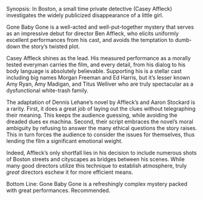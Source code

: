 Synopsis: In Boston, a small time private detective (Casey Affleck) investigates the widely publicized disappearance of a little girl.

Gone Baby Gone is a well-acted and well-put-together mystery that serves as an impressive debut for director Ben Affleck, who elicits uniformly excellent performances from his cast, and avoids the temptation to dumb-down the story’s twisted plot.

Casey Affleck shines as the lead.  His measured performance as a morally tested everyman carries the film, and every detail, from his dialog to his body language is absolutely believable.  Supporting his is a stellar cast including big names Morgan Freeman and Ed Harris, but it’s lesser known Amy Ryan, Amy Madigan, and Titus Welliver who are truly spectacular as a dysfunctional white-trash family.

The adaptation of Dennis Lehane’s novel by Affleck’s and Aaron Stockard is a rarity.  First, it does a great job of laying out the clues without telegraphing their meaning. This keeps the audience guessing, while avoiding the dreaded dues ex machina.  Second, their script embraces the novel’s moral ambiguity by refusing to answer the many ethical questions the story raises.  This in turn forces the audience to consider the issues for themselves, thus lending the film a significant emotional weight.

Indeed, Affleck’s only shortfall lies in his decision to include numerous shots of Boston streets and cityscapes as bridges between his scenes.  While many good directors utilize this technique to establish atmosphere, truly <em>great</em> directors eschew it for more efficient means. 

Bottom Line: Gone Baby Gone is a refreshingly complex mystery packed with great performances.  Recommended.
